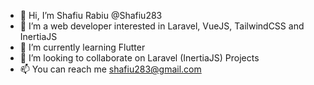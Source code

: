 - 👋 Hi, I’m Shafiu Rabiu @Shafiu283
- 👀 I’m a web developer interested in Laravel, VueJS, TailwindCSS and InertiaJS
- 🌱 I’m currently learning Flutter
- 💞️ I’m looking to collaborate on Laravel (InertiaJS) Projects
- 📫 You can reach me shafiu283@gmail.com

<!---
Shafiu283/Shafiu283 is a ✨ special ✨ repository because its `README.md` (this file) appears on your GitHub profile.
You can click the Preview link to take a look at your changes.
--->
